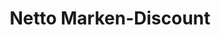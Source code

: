 ---
title: "Netto Marken-Discount"
url: /erlenbach-bei-marktheidenfeld/netto-marken-discount/
shop: Supermarkt
---